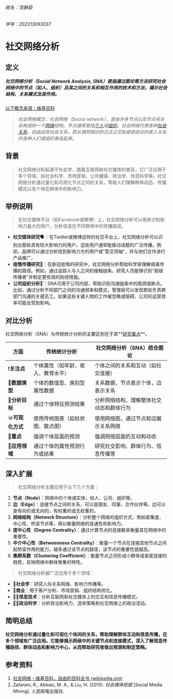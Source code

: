 ###### 姓名：范静茹

###### 学号：202213093037

# 社交网络分析

## 定义

##### **社交网络分析**（Social Network Analysis, SNA）是指通过图论等方法研究社会网络中的节点（如人、组织）及其之间的关系和相互作用的技术和方法，揭示社会结构、关系模式及其作用。

<u>以下概念来源：维基百科</u>

> *社会网络概念：社会网络（Social network），是由许多节点以及节点间关系构成的一个[网络](https://zh.wikipedia.org/wiki/网络理论)结构。节点通常是指[个人](https://zh.wikipedia.org/wiki/個人)或[组织](https://zh.wikipedia.org/wiki/组织_(社会学))。社会网络代表各种[社会关系](https://zh.wikipedia.org/wiki/社會關係)，经由这些社会关系，把从偶然相识的泛泛之交到紧密结合的家人关系的各种人们或组织串连起来。*

## 背景 

> 社交网络分析起源于社会学，随着互联网和社交媒体的普及，它广泛应用于多个领域，如社会科学、市场营销、公共健康、政治学、信息科学等。社交网络分析通过量化和可视化节点之间的关系，帮助人们理解群体动态、传播模式以及个体在群体中的影响力。

## 举例说明

> 在社交媒体平台（如Facebook或微博）上，社交网络分析可以用来识别影响力最大的用户，分析信息在不同群体中的传播路径。

- **社交媒体研究**🗣️：在Twitter或微博这样的社交平台上，社交网络分析可以识别出那些具有较大影响力的用户，这些用户通常能推动话题的广泛传播。例如，品牌可以通过分析找到影响力大的用户或“意见领袖”，并与他们合作进行产品推广。
- **疫情传播研究**🦠：在新冠疫情的研究中，社交网络分析帮助科学家理解病毒传播的路径。例如，通过追踪人与人之间的接触链条，研究人员能够识别“超级传播者”并制定更有效的防控措施。
- **公司组织分析**🏢：SNA可用于公司内部，帮助识别沟通链条中的瓶颈或断点。比如，通过分析不同部门之间的沟通频率和模式，管理层可以发现那些负责跨部门沟通的关键员工。如果这些关键人物的工作被忽略或阻碍，公司的运营效率可能会受到影响。

## 对比分析

社交网络分析（SNA）与传统统计分析的主要区别在于其**<u>研究重点</u>**。

| **方面**        | **传统统计分析**                   | **社交网络分析（SNA）结合图论**          |
| --------------- | ---------------------------------- | ---------------------------------------- |
| ❗**关注点**     | 个体属性（如年龄、收入、教育水平） | 个体之间的关系和互动（如社交连接）       |
| 🔢**数据类型**   | 个体的数值型、类别型属性数据       | 关系数据，节点表示个体，边表示关系       |
| 📇**分析目标**   | 通过个体特征预测结果               | 分析网络结构，理解整体社交动态和群体行为 |
| 📊**可视化方式** | 使用传统图表（如柱状图、散点图）   | 使用网络图，通过节点和边展示关系网络     |
| 📌**重点**       | 强调个体层面的预测                 | 强调网络层面的互动和动态                 |
| 🤵**应用领域**   | 通过个体的属性预测行为或结果       | 研究社交影响、群体行为、信息传播等       |

## 深入扩展

> 社交网络分析主要应用于以下几个方面：

1. **节点（Node）**：网络中的个体或实体，如人、公司、组织等。
2. **边（Edge）**：连接节点之间的关系，可以是朋友、同事、合作伙伴等。边可以是有向的或无向的，有权重的或无权重的。
3. **网络结构（Network Structure）**：分析整个网络的组织方式，例如密集度、中心性、桥梁节点等，用以衡量网络的连通性和影响力。
4. **度中心性（Degree Centrality）**：通过计算节点的连接数来衡量其在网络中的重要性。
5. **中介中心性（Betweenness Centrality）**：衡量一个节点在连接其他节点之间起桥梁作用的能力，越多通过该节点的路径，该节点的重要性就越高。
6. **集群系数（Clustering Coefficient）**：衡量节点之间形成小群体或紧密连接的趋势，反映网络中群体聚集的特性。

> 社交网络分析被广泛应用于多个领域：

- 🤼**社会学**：研究人际关系网络、影响力传播等。
- 🤵**商业**：用于客户分析、市场营销、组织结构优化。
- 👩‍🔧**信息技术**：分析互联网和社交媒体上的交互和信息传播模式。
- 👩‍🔬**政治科学**：分析政治影响力、选举策略和社交网络上的政治活动。

## 简明总结

**社交网络分析通过量化和可视化个体间的关系，帮助理解群体互动和信息传播，在多个领域有广泛应用。它能够揭示网络中的关键节点和连接模式，深入了解信息传播路径、群体动态和影响力中心，从而帮助研究者做出预测和制定策略。**

## 参考资料

1. [社会网络 - 维基百科，自由的百科全书 (wikipedia.org)](https://zh.wikipedia.org/wiki/社会网络)
2. Zafarani, R., Abbasi, M. A., & Liu, H. (2015). *社会媒体挖掘* [Social Media Mining]. 人民邮电出版社.
